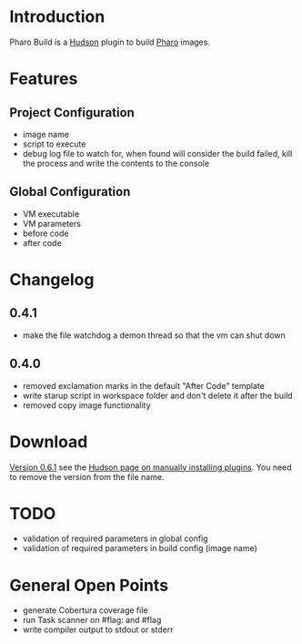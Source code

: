 # Introduction #

Pharo Build is a [Hudson](http://www.hudson-ci.org/) plugin to build [Pharo](http://www.pharo-project.org) images.

# Features #
## Project Configuration ##
  * image name
  * script to execute
  * debug log file to watch for, when found will consider the build failed, kill the process and write the contents to the console
## Global Configuration ##
  * VM executable
  * VM parameters
  * before code
  * after code

# Changelog #

## 0.4.1 ##
  * make the file watchdog a demon thread so that the vm can shut down

## 0.4.0 ##
  * removed exclamation marks in the default "After Code" template
  * write starup script in workspace folder and don't delete it after the build
  * removed copy image functionality

# Download #
[Version 0.6.1](https://seaside.googlecode.com/svn/repo/st/seaside/pharo-build/0.6.1/pharo-build-0.6.1.hpi) see the [Hudson page on manually installing plugins](http://wiki.hudson-ci.org/display/HUDSON/Plugins). You need to remove the version from the file name.

# TODO #
  * validation of required parameters in global config
  * validation of required parameters in build config (image name)


# General Open Points #
  * generate Cobertura coverage file
  * run Task scanner on #flag: and #flag
  * write compiler output to stdout or stderr
